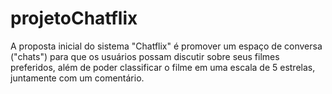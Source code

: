 # projetoChatflix

A proposta inicial do sistema "Chatflix" é promover um espaço de conversa ("chats") para que os usuários possam discutir sobre seus filmes preferidos, além de poder classificar o filme em uma escala de 5 estrelas, juntamente com um comentário. 

